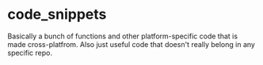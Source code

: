 # code_snippets
Basically a bunch of functions and other platform-specific code that is made cross-platfrom. Also just useful code that doesn't really belong in any specific repo.
